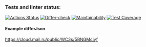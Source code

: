 ### Tests and linter status:
[![Actions Status](https://github.com/reshetovsn/java-project-71/workflows/hexlet-check/badge.svg)](https://github.com/reshetovsn/java-project-71/actions)
[![Differ-check](https://github.com/reshetovsn/java-project-71/actions/workflows/differ-check.yml/badge.svg)](https://github.com/reshetovsn/java-project-71/actions/workflows/differ-check.yml)
[![Maintainability](https://api.codeclimate.com/v1/badges/012d35952345cdf7d1f4/maintainability)](https://codeclimate.com/github/reshetovsn/java-project-71/maintainability)
[![Test Coverage](https://api.codeclimate.com/v1/badges/012d35952345cdf7d1f4/test_coverage)](https://codeclimate.com/github/reshetovsn/java-project-71/test_coverage)
#### Example differJson
https://cloud.mail.ru/public/WC3s/5BNGMciyf
